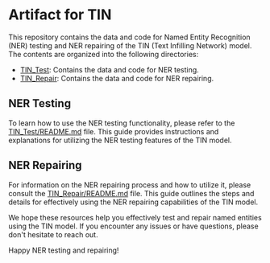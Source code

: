 # Artifact for TIN

This repository contains the data and code for Named Entity Recognition (NER) testing and NER repairing of the TIN (Text Infilling Network) model. The contents are organized into the following directories:

- [TIN_Test](TIN_Test): Contains the data and code for NER testing.
- [TIN_Repair](TIN_Repair): Contains the data and code for NER repairing.

## NER Testing

To learn how to use the NER testing functionality, please refer to the [TIN_Test/README.md](TIN_Test/README.md) file. This guide provides instructions and explanations for utilizing the NER testing features of the TIN model.

## NER Repairing

For information on the NER repairing process and how to utilize it, please consult the [TIN_Repair/README.md](TIN_Repair/README.md) file. This guide outlines the steps and details for effectively using the NER repairing capabilities of the TIN model.

We hope these resources help you effectively test and repair named entities using the TIN model. If you encounter any issues or have questions, please don't hesitate to reach out.

Happy NER testing and repairing!
